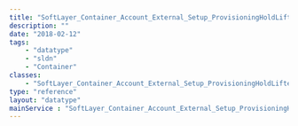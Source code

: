 ```yaml
---
title: "SoftLayer_Container_Account_External_Setup_ProvisioningHoldLifted"
description: ""
date: "2018-02-12"
tags:
    - "datatype"
    - "sldn"
    - "Container"
classes:
    - "SoftLayer_Container_Account_External_Setup_ProvisioningHoldLifted"
type: "reference"
layout: "datatype"
mainService : "SoftLayer_Container_Account_External_Setup_ProvisioningHoldLifted"
---
```

